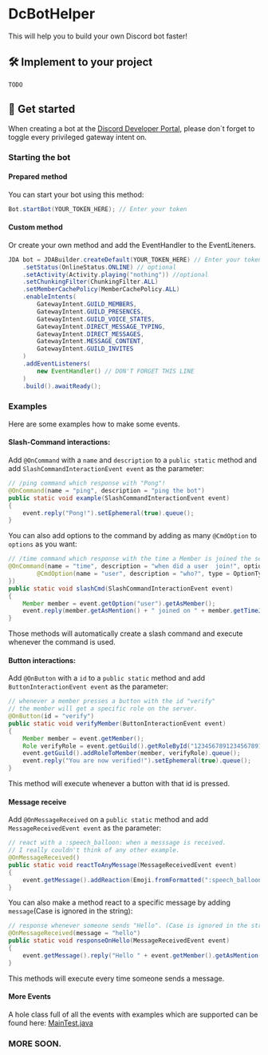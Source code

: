 # DcBotHelper
This will help you to build your own Discord bot faster!
## 🛠️ Implement to your project
``TODO``
## 🚀 Get started
When creating a bot at the [Discord Developer Portal](https://discord.com/developers), please don´t forget to toggle every privileged gateway intent on.

### Starting the bot
#### Prepared method
You can start your bot using this method:
```java 
Bot.startBot(YOUR_TOKEN_HERE); // Enter your token
```
#### Custom method
Or create your own method and add the EventHandler to the EventLiteners.
```java
JDA bot = JDABuilder.createDefault(YOUR_TOKEN_HERE) // Enter your token
    .setStatus(OnlineStatus.ONLINE) // optional
    .setActivity(Activity.playing("nothing")) //optional
    .setChunkingFilter(ChunkingFilter.ALL)
    .setMemberCachePolicy(MemberCachePolicy.ALL)
    .enableIntents(
        GatewayIntent.GUILD_MEMBERS,
        GatewayIntent.GUILD_PRESENCES,
        GatewayIntent.GUILD_VOICE_STATES,
        GatewayIntent.DIRECT_MESSAGE_TYPING,
        GatewayIntent.DIRECT_MESSAGES,
        GatewayIntent.MESSAGE_CONTENT,
        GatewayIntent.GUILD_INVITES
    )
    .addEventListeners(
        new EventHandler() // DON'T FORGET THIS LINE
    )
    .build().awaitReady();
```
### Examples
Here are some examples how to make some events.
#### Slash-Command interactions:
Add `@OnCommand` with a `name` and `description` to a `public static` method and add `SlashCommandInteractionEvent event` as the parameter:
```java
// /ping command which response with "Pong"!
@OnCommand(name = "ping", description = "ping the bot")
public static void example(SlashCommandInteractionEvent event)
{
    event.reply("Pong!").setEphemeral(true).queue();
}
```
You can also add options to the command by adding as many `@CmdOption` to `options` as you want:
```java
// /time command which response with the time a Member is joined the server!
@OnCommand(name = "time", description = "when did a user  join!", options = {
        @CmdOption(name = "user", description = "who?", type = OptionType.USER, required = true)
})
public static void slashCmd(SlashCommandInteractionEvent event)
{
    Member member = event.getOption("user").getAsMember();
    event.reply(member.getAsMention() + " joined on " + member.getTimeJoined()).setEphemeral(true).queue();
}
```
Those methods will automatically create a slash command and execute whenever the command is used.
#### Button interactions:
Add `@OnButton` with a `id`  to a `public static` method and add `ButtonInteractionEvent event` as the parameter:
```java
// whenever a member presses a button with the id "verify"
// the member will get a specific role on the server.
@OnButton(id = "verify")
public static void verifyMember(ButtonInteractionEvent event)
{
    Member member = event.getMember();
    Role verifyRole = event.getGuild().getRoleById("1234567891234567891");
    event.getGuild().addRoleToMember(member, verifyRole).queue();
    event.reply("You are now verified!").setEphemeral(true).queue();
}
```
This method will execute whenever a button with that id is pressed.
#### Message receive
Add `@OnMessageReceived` on a `public static` method and add `MessageReceivedEvent event` as the parameter:
```java
// react with a :speech_balloon: when a messsage is received.
// I really couldn't think of any other example.
@OnMessageReceived()
public static void reactToAnyMessage(MessageReceivedEvent event)
{
    event.getMessage().addReaction(Emoji.fromFormatted(":speech_balloon:")).queue();
}
```
You can also make a method react to a specific message by adding `message`(Case is ignored in the string):
```java
// response whenever someone sends "Hello". (Case is ignored in the string)
@OnMessageReceived(message = "hello")
public static void responseOnHello(MessageReceivedEvent event)
{
    event.getMessage().reply("Hello " + event.getMember().getAsMention()).queue();
}
```
This methods will execute every time someone sends a message.
#### More Events
A hole class full of all the events with examples which are supported can be found here: [MainTest.java](https://github.com/lil-aleks/DcBotHelper/blob/main/src/test/java/MainTest.java)
### MORE SOON.